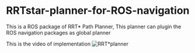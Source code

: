 # RRTstar-planner-for-ROS-navigation
This is a ROS package of RRT* Path Planner, This planner can plugin the ROS navigation packages as global planner

This is the video of implementation
![RRT*planner](https://www.youtube.com/watch?v=FsZ9b6fsQUg&t=3s "RRT*planner")
